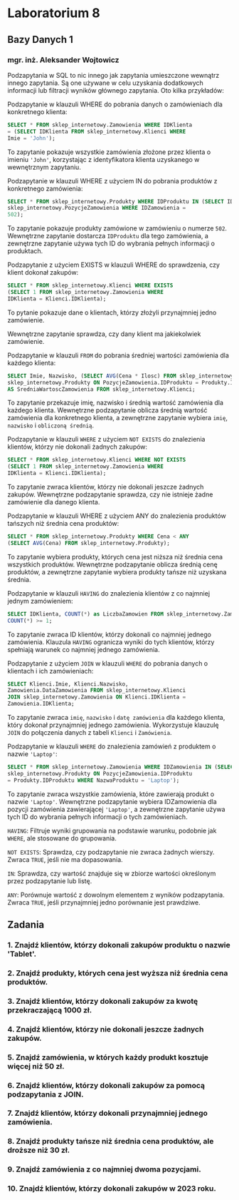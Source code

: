 # Laboratorium 8 
## Bazy Danych 1 
### mgr. inż. Aleksander Wojtowicz 
 
 
Podzapytania w SQL to nic innego jak zapytania umieszczone wewnątrz innego zapytania. Są one używane w celu uzyskania dodatkowych informacji lub filtracji wyników głównego zapytania. Oto kilka przykładów: 
 
Podzapytanie w klauzuli WHERE do pobrania danych o zamówieniach dla konkretnego klienta: 
```sql
SELECT * FROM sklep_internetowy.Zamowienia WHERE IDKlienta 
= (SELECT IDKlienta FROM sklep_internetowy.Klienci WHERE 
Imie = 'John');
```
To zapytanie pokazuje wszystkie zamówienia złożone przez klienta o imieniu `'John'`, korzystając z identyfikatora klienta uzyskanego w wewnętrznym zapytaniu. 
 
 
Podzapytanie w klauzuli WHERE z użyciem IN do pobrania produktów z konkretnego zamówienia: 
```sql
SELECT * FROM sklep_internetowy.Produkty WHERE IDProduktu IN (SELECT IDProduktu FROM 
sklep_internetowy.PozycjeZamowienia WHERE IDZamowienia = 
502);
```
To zapytanie pokazuje produkty zamówione w zamówieniu o numerze `502`. Wewnętrzne zapytanie dostarcza `IDProduktu` dla tego zamówienia, a zewnętrzne zapytanie używa tych ID do wybrania pełnych informacji o produktach. 
 
 
Podzapytanie z użyciem EXISTS w klauzuli WHERE do sprawdzenia, czy klient dokonał zakupów: 
```sql
SELECT * FROM sklep_internetowy.Klienci WHERE EXISTS 
(SELECT 1 FROM sklep_internetowy.Zamowienia WHERE 
IDKlienta = Klienci.IDKlienta);
```
To pytanie pokazuje dane o klientach, którzy złożyli przynajmniej jedno zamówienie. 

Wewnętrzne zapytanie sprawdza, czy dany klient ma jakiekolwiek zamówienie. 

Podzapytanie w klauzuli `FROM` do pobrania średniej wartości zamówienia dla każdego klienta: 
```sql
SELECT Imie, Nazwisko, (SELECT AVG(Cena * Ilosc) FROM sklep_internetowy.PozycjeZamowienia JOIN 
sklep_internetowy.Produkty ON PozycjeZamowienia.IDProduktu = Produkty.IDProduktu WHERE IDKlienta = Klienci.IDKlienta) 
AS SredniaWartoscZamowienia FROM sklep_internetowy.Klienci;
```
To zapytanie przekazuje imię, nazwisko i średnią wartość zamówienia dla każdego klienta. Wewnętrzne podzapytanie oblicza średnią wartość zamówienia dla konkretnego klienta, a zewnętrzne zapytanie wybiera `imię`, `nazwisko` i `obliczoną średnią`. 
 
Podzapytanie w klauzuli `WHERE` z użyciem `NOT EXISTS` do znalezienia klientów, którzy nie dokonali żadnych zakupów: 
```sql
SELECT * FROM sklep_internetowy.Klienci WHERE NOT EXISTS 
(SELECT 1 FROM sklep_internetowy.Zamowienia WHERE 
IDKlienta = Klienci.IDKlienta);
```
To zapytanie zwraca klientów, którzy nie dokonali jeszcze żadnych zakupów. Wewnętrzne podzapytanie sprawdza, czy nie istnieje żadne zamówienie dla danego 
klienta. 
 
Podzapytanie w klauzuli WHERE z użyciem ANY do znalezienia produktów tańszych niż średnia cena produktów:
```sql
SELECT * FROM sklep_internetowy.Produkty WHERE Cena < ANY 
(SELECT AVG(Cena) FROM sklep_internetowy.Produkty);
```
To zapytanie wybiera produkty, których cena jest niższa niż średnia cena wszystkich produktów. Wewnętrzne podzapytanie oblicza średnią cenę produktów, a zewnętrzne zapytanie wybiera produkty tańsze niż uzyskana średnia. 
 
Podzapytanie w klauzuli `HAVING` do znalezienia klientów z co najmniej jednym zamówieniem: 
```sql
SELECT IDKlienta, COUNT(*) as LiczbaZamowien FROM sklep_internetowy.Zamowienia GROUP BY IDKlienta HAVING 
COUNT(*) >= 1;
```
To zapytanie zwraca ID klientów, którzy dokonali co najmniej jednego zamówienia. Klauzula `HAVING` ogranicza wyniki do tych klientów, którzy spełniają warunek co najmniej jednego zamówienia. 
 
Podzapytanie z użyciem `JOIN` w klauzuli `WHERE` do pobrania danych o klientach i ich zamówieniach: 
```sql
SELECT Klienci.Imie, Klienci.Nazwisko, 
Zamowienia.DataZamowienia FROM sklep_internetowy.Klienci 
JOIN sklep_internetowy.Zamowienia ON Klienci.IDKlienta = 
Zamowienia.IDKlienta;
```
To zapytanie zwraca `imię`, `nazwisko` i `datę zamówienia` dla każdego klienta, który dokonał przynajmniej jednego zamówienia. Wykorzystuje klauzulę `JOIN` do połączenia danych z tabeli `Klienci` i `Zamówienia`. 
 
Podzapytanie w klauzuli `WHERE` do znalezienia zamówień z produktem o nazwie `'Laptop'`: 
```sql
SELECT * FROM sklep_internetowy.Zamowienia WHERE IDZamowienia IN (SELECT IDZamowienia FROM sklep_internetowy.PozycjeZamowienia JOIN 
sklep_internetowy.Produkty ON PozycjeZamowienia.IDProduktu 
= Produkty.IDProduktu WHERE NazwaProduktu = 'Laptop');
```
To zapytanie zwraca wszystkie zamówienia, które zawierają produkt o nazwie `'Laptop'`.
Wewnętrzne podzapytanie wybiera IDZamowienia dla pozycji zamówienia zawierającej `'Laptop'`, a zewnętrzne zapytanie używa tych ID do wybrania pełnych informacji o tych zamówieniach. 
 
`HAVING`: Filtruje wyniki grupowania na podstawie warunku, podobnie jak `WHERE`, ale stosowane do grupowania. 
 
`NOT EXISTS`: Sprawdza, czy podzapytanie nie zwraca żadnych wierszy.  
Zwraca `TRUE`, jeśli nie ma dopasowania. 
 
`IN`: Sprawdza, czy wartość znajduje się w zbiorze wartości określonym przez podzapytanie lub listę. 
 
`ANY`: Porównuje wartość z dowolnym elementem z wyników podzapytania.  
Zwraca `TRUE`, jeśli przynajmniej jedno porównanie jest prawdziwe. 
 
## Zadania 
### 1.	Znajdź klientów, którzy dokonali zakupów produktu o nazwie 'Tablet'. 
### 2.	Znajdź produkty, których cena jest wyższa niż średnia cena produktów. 
### 3.	Znajdź klientów, którzy dokonali zakupów za kwotę przekraczającą 1000 zł. 
### 4.	Znajdź klientów, którzy nie dokonali jeszcze żadnych zakupów. 
### 5.	Znajdź zamówienia, w których każdy produkt kosztuje więcej niż 50 zł. 
### 6.	Znajdź klientów, którzy dokonali zakupów za pomocą podzapytania z JOIN. 
### 7.	Znajdź klientów, którzy dokonali przynajmniej jednego zamówienia. 
### 8.	Znajdź produkty tańsze niż średnia cena produktów, ale droższe niż 30 zł. 
### 9.	Znajdź zamówienia z co najmniej dwoma pozycjami. 
### 10.	Znajdź klientów, którzy dokonali zakupów w 2023 roku. 
